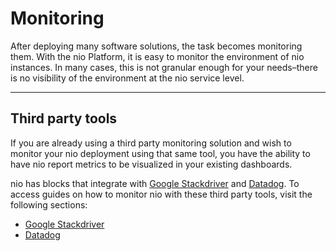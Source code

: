 # Monitoring

After deploying many software solutions, the task becomes monitoring them. With the nio Platform, it is easy to monitor the environment of nio instances. In many cases, this is not granular enough for your needs–there is no visibility of the environment at the nio service level.

---

## Third party tools

If you are already using a third party monitoring solution and wish to monitor your nio deployment using that same tool, you have the ability to have nio report metrics to be visualized in your existing dashboards.

nio has blocks that integrate with [Google Stackdriver](https://cloud.google.com/stackdriver/) and [Datadog](https://www.datadoghq.com/). To access guides on how to monitor nio with these third party tools, visit the following sections:

* [Google Stackdriver](/monitoring/stackdriver.md)
* [Datadog](/monitoring/datadog.md)
